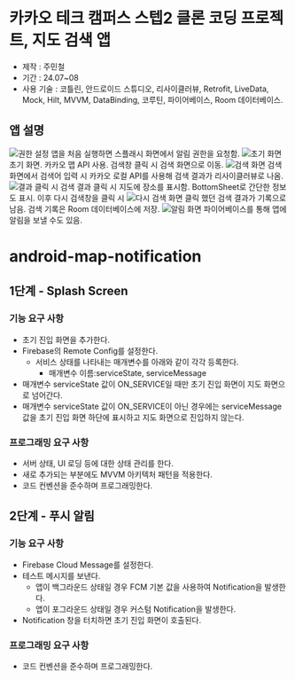 # 카카오 테크 캠퍼스 스텝2 클론 코딩 프로젝트, 지도 검색 앱
- 제작 : 주민철
- 기간 : 24.07~08
- 사용 기술 : 코틀린, 안드로이드 스튜디오, 리사이클러뷰, Retrofit, LiveData, Mock, Hilt, MVVM, DataBinding, 코루틴, 파이어베이스, Room 데이터베이스.

## 앱 설명
![권한 설정](https://github.com/user-attachments/assets/e86063e0-6edb-4e99-84c3-05d8b5f6f28b)
앱을 처음 실행하면 스플래시 화면에서 알림 권한을 요청함.
![초기 화면](https://github.com/user-attachments/assets/e6fd2f98-211a-46a8-b5c3-dc9ce936269c)
초기 화면. 카카오 맵 API 사용. 검색창 클릭 시 검색 화면으로 이동.
![검색 화면](https://github.com/user-attachments/assets/d7c32e34-65f1-46ea-8c12-f3da512f268a)
검색 화면에서 검색어 입력 시 카카오 로컬 API를 사용해 검색 결과가 리사이클러뷰로 나옴.
![결과 클릭 시](https://github.com/user-attachments/assets/84de7d5d-311d-4bc7-a266-faac30a7d185)
검색 결과 클릭 시 지도에 장소를 표시함. BottomSheet로 간단한 정보도 표시. 이후 다시 검색창을 클릭 시
![다시 검색 화면](https://github.com/user-attachments/assets/e5cfe1de-476c-4640-ab31-a7f13518ae09)
클릭 했던 검색 결과가 기록으로 남음. 검색 기록은 Room 데이터베이스에 저장.
![알림 화면](https://github.com/user-attachments/assets/3580b023-5711-4088-91d9-fd507d72669f)
파이어베이스를 통해 앱에 알림을 보낼 수도 있음.

# android-map-notification

## 1단계 - Splash Screen
### 기능 요구 사항
- 초기 진입 화면을 추가한다.
- Firebase의 Remote Config를 설정한다.
  - 서비스 상태를 나타내는 매개변수를 아래와 같이 각각 등록한다.
    - 매개변수 이름:serviceState, serviceMessage
- 매개변수 serviceState 값이 ON_SERVICE일 때만 초기 진입 화면이 지도 화면으로 넘어간다.
- 매개변수 serviceState 값이 ON_SERVICE이 아닌 경우에는 serviceMessage 값을 초기 진입 화면 하단에 표시하고 지도 화면으로 진입하지 않는다.
### 프로그래밍 요구 사항
- 서버 상태, UI 로딩 등에 대한 상태 관리를 한다.
- 새로 추가되는 부분에도 MVVM 아키텍처 패턴을 적용한다.
- 코드 컨벤션을 준수하며 프로그래밍한다.

## 2단계 - 푸시 알림
### 기능 요구 사항
- Firebase Cloud Message를 설정한다.
- 테스트 메시지를 보낸다.
  - 앱이 백그라운드 상태일 경우 FCM 기본 값을 사용하여 Notification을 발생한다.
  - 앱이 포그라운드 상태일 경우 커스텀 Notification을 발생한다.
- Notification 창을 터치하면 초기 진입 화면이 호출된다.
### 프로그래밍 요구 사항
- 코드 컨벤션을 준수하며 프로그래밍한다.
